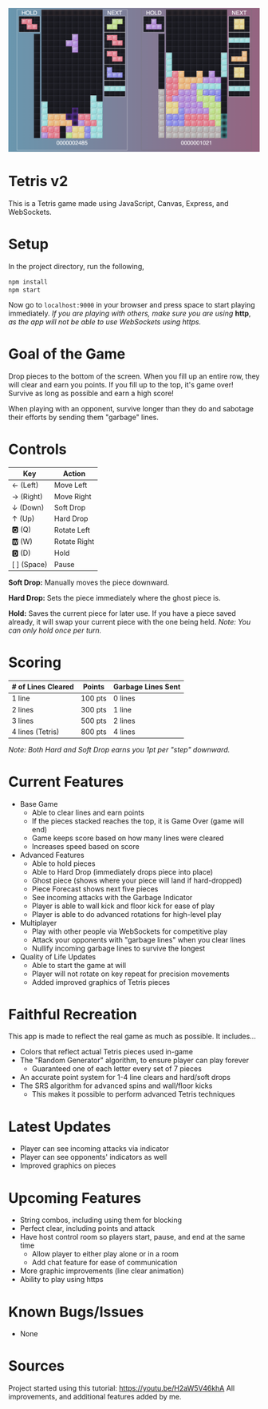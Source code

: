 ![image of the game in action](images/img.png)
# Tetris v2
This is a Tetris game made using JavaScript, Canvas, Express, and WebSockets.

# Setup
In the project directory, run the following,
```
npm install
npm start
```
Now go to `localhost:9000` in your browser and press space to start playing immediately. *If you are playing with others, make sure you are using* **http**, *as the app will not be able to use WebSockets using https.*

# Goal of the Game
Drop pieces to the bottom of the screen. When you fill up an entire row, they will clear and earn you points. If you fill up to the top, it's game over!
Survive as long as possible and earn a high score!

When playing with an opponent, survive longer than they do and sabotage their efforts by sending them "garbage" lines.

# Controls
| Key | Action |
| --- | ------ |
| ← (Left) | Move Left |
| → (Right) | Move Right |
| ↓ (Down) | Soft Drop |
| ↑ (Up) | Hard Drop |
| 🆀 (Q) | Rotate Left |
| 🆆 (W) | Rotate Right |
| 🅳 (D) | Hold |
| [   ] (Space) | Pause |

**Soft Drop:** Manually moves the piece downward.

**Hard Drop:** Sets the piece immediately where the ghost piece is.

**Hold:** Saves the current piece for later use. If you have a piece saved already, it will swap your current piece with the one being held. *Note: You can only hold once per turn.*

# Scoring
| # of Lines Cleared | Points | Garbage Lines Sent |
| --- | --- | --- |
| 1 line | 100 pts | 0 lines |
| 2 lines | 300 pts | 1 line |
| 3 lines | 500 pts |  2 lines |
| 4 lines (Tetris) | 800 pts |  4 lines |

*Note: Both Hard and Soft Drop earns you 1pt per "step" downward.*

# Current Features
- Base Game
  - Able to clear lines and earn points
  - If the pieces stacked reaches the top, it is Game Over (game will end)
  - Game keeps score based on how many lines were cleared
  - Increases speed based on score
- Advanced Features
  - Able to hold pieces
  - Able to Hard Drop (immediately drops piece into place)
  - Ghost piece (shows where your piece will land if hard-dropped)
  - Piece Forecast shows next five pieces
  - See incoming attacks with the Garbage Indicator
  - Player is able to wall kick and floor kick for ease of play
  - Player is able to do advanced rotations for high-level play
- Multiplayer
  - Play with other people via WebSockets for competitive play
  - Attack your opponents with "garbage lines" when you clear lines
  - Nullify incoming garbage lines to survive the longest
- Quality of Life Updates
  - Able to start the game at will
  - Player will not rotate on key repeat for precision movements
  - Added improved graphics of Tetris pieces

# Faithful Recreation
This app is made to reflect the real game as much as possible. It includes...
- Colors that reflect actual Tetris pieces used in-game
- The "Random Generator" algorithm, to ensure player can play forever
  - Guaranteed one of each letter every set of 7 pieces
- An accurate point system for 1-4 line clears and hard/soft drops
- The SRS algorithm for advanced spins and wall/floor kicks
  - This makes it possible to perform advanced Tetris techniques

# Latest Updates
- Player can see incoming attacks via indicator
- Player can see opponents' indicators as well
- Improved graphics on pieces

# Upcoming Features
- String combos, including using them for blocking
- Perfect clear, including points and attack
- Have host control room so players start, pause, and end at the same time
  - Allow player to either play alone or in a room
  - Add chat feature for ease of communication
- More graphic improvements (line clear animation)
- Ability to play using https

# Known Bugs/Issues
- None

# Sources
Project started using this tutorial: https://youtu.be/H2aW5V46khA
All improvements, and additional features added by me.
